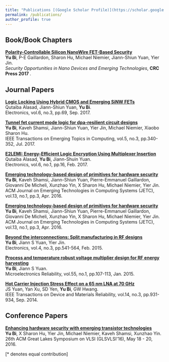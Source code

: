 ```yaml
---
title: "Publications [(Google Scholar Profile)](https://scholar.google.com/citations?user=c6cEeigAAAAJ&hl=en)"
permalink: /publications/
author_profile: true
---
```


## Book/Book Chapters

<b>[Polarity-Controllable Silicon NanoWire FET-Based Security](https://www.taylorfrancis.com/books/9781315265056/chapters/10.1201/9781315265056-8)</b> <br> 
<b>Yu Bi</b>, P-E Gaillardon, Sharon Hu, Michael Niemier, Jiann-Shiun Yuan, Yier Jin.</b> <br>
<i>Security Opportunities in Nano Devices and Emerging Technologies</i>, <b>CRC Press 2017 </b>.



## Journal Papers

<b>[Logic Locking Using Hybrid CMOS and Emerging SiNW FETs](https://www.mdpi.com/2079-9292/6/3/69)</b> <br> 
Qutaiba Alasad, Jiann-Shiun Yuan, <b>Yu Bi</b>. <br>
Electronics, vol.6, no.3, pp.69, Sep. 2017.


<b>[Tunnel fet current mode logic for dpa-resilient circuit designs](https://ieeexplore.ieee.org/abstract/document/7460122)</b> <br> 
<b>Yu Bi</b>, Kaveh Shamsi, Jiann-Shiun Yuan, Yier Jin, Michael Niemier, Xiaobo Sharon Hu. <br>
IEEE Transactions on Emerging Topics in Computing, vol.5, no.3, pp.340-352, Jul. 2017.


<b>[E2LEMI: Energy-Efficient Logic Encryption Using Multiplexer Insertion](https://www.mdpi.com/2079-9292/6/1/16)</b> <br> 
Qutaiba Alasad, <b>Yu Bi</b>, Jiann-Shuin Yuan. <br>
Electronics, vol.6, no.1, pp.16, Feb. 2017.


<b>[Emerging technology-based design of primitives for hardware security](https://dl.acm.org/citation.cfm?id=2816818)</b> <br> 
<b>Yu Bi</b>, Kaveh Shamsi, Jiann-Shiun Yuan, Pierre-Emmanuel Gaillardon, Giovanni De Micheli, Xunzhao Yin, X Sharon Hu, Michael Niemier, Yier Jin. <br>
ACM Journal on Emerging Technologies in Computing Systems (JETC), vol.13, no.1, pp.3, Apr. 2016.


<b>[Emerging technology-based design of primitives for hardware security](https://dl.acm.org/citation.cfm?id=2816818)</b> <br> 
<b>Yu Bi</b>, Kaveh Shamsi, Jiann-Shiun Yuan, Pierre-Emmanuel Gaillardon, Giovanni De Micheli, Xunzhao Yin, X Sharon Hu, Michael Niemier, Yier Jin. <br>
ACM Journal on Emerging Technologies in Computing Systems (JETC), vol.13, no.1, pp.3, Apr. 2016.


<b>[Beyond the interconnections: Split manufacturing in RF designs](https://www.mdpi.com/2079-9292/4/3/541)</b> <br> 
<b>Yu Bi</b>, Jiann S Yuan, Yier Jin. <br>
Electronics, vol.4, no.3, pp.541-564, Feb. 2015.


<b>[Process and temperature robust voltage multiplier design for RF energy harvesting](https://www.sciencedirect.com/science/article/pii/S0026271414004314)</b> <br> 
<b>Yu Bi</b>, Jiann S Yuan. <br>
Microelectronics Reliability, vol.55, no.1, pp.107-113, Jan. 2015.


<b>[Hot Carrier Injection Stress Effect on a 65 nm LNA at 70 GHz](https://ieeexplore.ieee.org/abstract/document/6824176)</b> <br> 
JS Yuan, Yan Xu, SD Yen, <b>Yu Bi</b>, GW Hwang. <br>
IEEE Transactions on Device and Materials Reliability, vol.14, no.3, pp.931-934, Sep. 2014.


## Conference Papers

<b>[Enhancing hardware security with emerging transistor technologies](https://dl.acm.org/citation.cfm?id=2903041)</b> <br> 
<b>Yu Bi</b>, X Sharon Hu, Yier Jin, Michael Niemier, Kaveh Shamsi, Xunzhao Yin. <br>
26th ACM Great Lakes Symposium on VLSI (GLSVLSI'16), May 18 - 20, 2016.




[\* denotes equal contribution]
